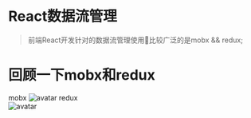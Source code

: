 # React数据流管理

> 前端React开发针对的数据流管理使用比较广泛的是mobx && redux;

# 回顾一下mobx和redux

>
mobx
![avatar](http://cn.mobx.js.org/flow.png)
redux<br/>
![avatar](https://gw.alicdn.com/tps/TB1SsWQLFXXXXXMXVXXXXXXXXXX-1170-514.jpg_600x600.jpg)

#